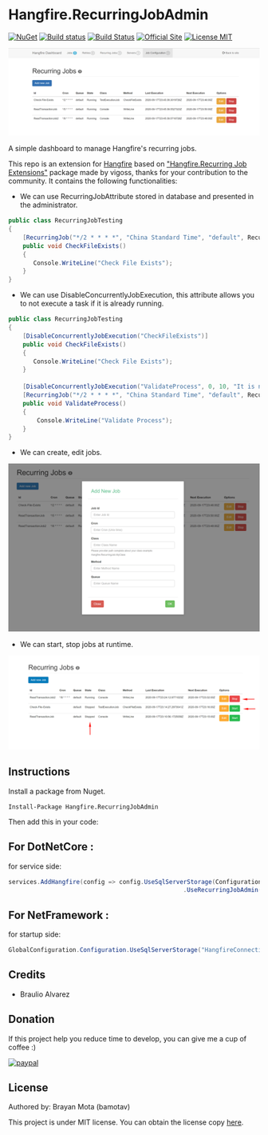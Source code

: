 # Hangfire.RecurringJobAdmin
[![NuGet](https://buildstats.info/nuget/Hangfire.RecurringJobAdmin)](https://www.nuget.org/packages/Hangfire.RecurringJobAdmin/)
[![Build status](https://ci.appveyor.com/api/projects/status/u2xrias2vk727beg/branch/master?svg=true)](https://ci.appveyor.com/project/bamotav/hangfire-recurringjobadmin/branch/master)
[![Build Status](https://github.com/bamotav/Hangfire.RecurringJobAdmin/workflows/CI-HRJ/badge.svg)](https://github.com/bamotav/Hangfire.RecurringJobAdmin/actions)
[![Official Site](https://img.shields.io/badge/site-hangfire.io-blue.svg)](http://hangfire.io)
[![License MIT](https://img.shields.io/badge/license-MIT-green.svg)](http://opensource.org/licenses/MIT)




![dashboard](Content/dashboard.png)

A simple dashboard to manage Hangfire's recurring jobs.

This repo is an extension for [Hangfire](https://github.com/HangfireIO/Hangfire) based on ["Hangfire.Recurring Job Extensions"](https://github.com/icsharp/Hangfire.RecurringJobExtensions/) package made by vigoss, thanks for your contribution to the community. It contains the following functionalities: 

* We can use RecurringJobAttribute stored in database and presented in the administrator.

```csharp
public class RecurringJobTesting
{
    [RecurringJob("*/2 * * * *", "China Standard Time", "default", RecurringJobId = "Check-File-Exists")]
    public void CheckFileExists()
    {
       Console.WriteLine("Check File Exists");
    }
}
```
* We can use DisableConcurrentlyJobExecution, this attribute allows you to not execute a task if it is already running.

```csharp
public class RecurringJobTesting
{
    [DisableConcurrentlyJobExecution("CheckFileExists")]
    public void CheckFileExists()
    {
       Console.WriteLine("Check File Exists");
    }
    
    [DisableConcurrentlyJobExecution("ValidateProcess", 0, 10, "It is not allowed to perform multiple same tasks.")]
    [RecurringJob("*/2 * * * *", "China Standard Time", "default", RecurringJobId = "Validate-Process")]
    public void ValidateProcess()
    {
        Console.WriteLine("Validate Process");
    }
}
```

* We can create, edit jobs.

![create](Content/create.png)

* We can start, stop jobs at runtime.

![jobAgent](Content/jobAgent.png)

## Instructions
Install a package from Nuget. 
```
Install-Package Hangfire.RecurringJobAdmin
```

Then add this in your code:

## For DotNetCore  :
for service side:
```csharp
services.AddHangfire(config => config.UseSqlServerStorage(Configuration.GetConnectionString("HangfireConnection"))
                                                 .UseRecurringJobAdmin(typeof(Startup).Assembly))
```

## For NetFramework  :
for startup side:
```csharp
GlobalConfiguration.Configuration.UseSqlServerStorage("HangfireConnection").UseRecurringJobAdmin(typeof(Startup).Assembly)
```

## Credits
 * Braulio Alvarez
 
## Donation
If this project help you reduce time to develop, you can give me a cup of coffee :) 

[![paypal](https://www.paypalobjects.com/en_US/i/btn/btn_donateCC_LG.gif)](https://www.paypal.com/cgi-bin/webscr?cmd=_donations&business=KTW8JH379NXQL&item_name=+&currency_code=USD&source=url)


## License
Authored by: Brayan Mota (bamotav)

This project is under MIT license. You can obtain the license copy [here](https://github.com/bamotav/Hangfire.RecurringJobAdmin/blob/master/LICENSE).

